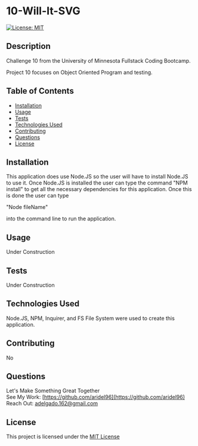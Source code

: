 
  # 10-Will-It-SVG
  [![License: MIT](https://img.shields.io/badge/License-MIT-yellow.svg)](https://opensource.org/licenses/MIT)

  ## Description
  Challenge 10 from the University of Minnesota Fullstack Coding Bootcamp. 
  
  Project 10 focuses on Object Oriented Program and testing.

  ## Table of Contents
  - [Installation](#Installation)
  - [Usage](#Usage)
  - [Tests](#Tests)
  - [Technologies Used](#Technologies-Used)
  - [Contributing](#Contributing)
  - [Questions](#Questions)
  - [License](#License)

  ## Installation
  This application does use Node.JS so the user will have to install Node.JS to use it. Once Node.JS is installed the user can type the command "NPM install" to get all the necessary dependencies for this application. Once this is done the user can type 
  
  "Node fileName" 
  
  into the command line to run the application.

  ## Usage
  Under Construction

  ## Tests
  Under Construction

  ## Technologies Used
  Node.JS, NPM, Inquirer, and FS File System were used to create this application.

  ## Contributing 
  No

  ## Questions
  Let's Make Something Great Together   
  See My Work: [https://github.com/aridel96](https://github.com/aridel96)   
  Reach Out: [adelgado.162@gmail.com](mailto:adelgado.162@gmail.com)   


  ## License 
  This project is licensed under the [MIT License](https://choosealicense.com/licenses/mit/)
